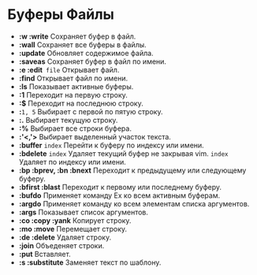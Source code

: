 # Буферы Файлы
- __:w :write__
  Сохраняет буфер в файл. 
- __:wall__
  Сохраняет все буферы в файлы.
- __:update__
  Обновляет содержимое файла.
- __:saveas__
  Сохраняет буфер в файл по имени.
- __:e :edit__` file`
  Открывает файл.
- __:find__
  Открывает файл по имени.
- __:ls__
  Показывает активные буферы.
- __:1__
  Переходит на первую строку.
- __:$__
  Переходит на последнюю строку.
- __:__`1, 5`
  Выбирает с первой по пятую строку.
- __:.__
  Выбирает текущую строку.
- __:%__
  Выбирает все строки буфера.
- __:'<,'>__
  Выбирает выделенный участок текста.
- __:buffer__ `index`
  Перейти к буферу по индексу или имени.
- __:bdelete__ `index`
  Удаляет текущий буфер не закрывая vim.
  `index` Удаляет по индексу или имени.
- __:bp :bprev, :bn :bnext__
  Переходит к предыдущему или следующему буферу.
- __:bfirst :blast__
  Переходит к первому или последнему буферу.
- __:bufdo__
  Применяет команду Ex ко всем активным буферам.
- __:argdo__
  Применяет команду ко всем элементам списка аргументов.
- __:args__
  Показывает список аргументов.
- __:co :copy :yank__
  Копирует строку.
- __:mo :move__
  Перемещает строку.
- __:de :delete__
  Удаляет строку.
- __:join__
  Объеденяет строки.
- __:put__
  Вставляет.
- __:s :substitute__
  Заменяет текст по шаблону.
